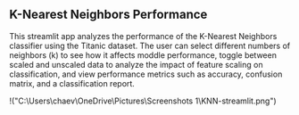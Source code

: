 ## K-Nearest Neighbors Performance

This streamlit app analyzes the performance of the K-Nearest Neighbors classifier using the Titanic dataset. The user can select different numbers of neighbors (k) to see how it affects moddle performance, toggle between scaled and unscaled data to analyze the impact of feature scaling on classification, and view performance metrics such as accuracy, confusion matrix, and a classification report. 

!("C:\Users\chaev\OneDrive\Pictures\Screenshots 1\KNN-streamlit.png")
